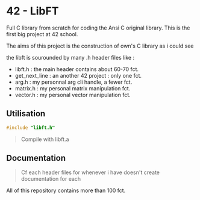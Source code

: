 # 42 - LibFT

Full C library from scratch for coding the Ansi C original library.
This is the first big project at 42 school.

The aims of this project is the construction of own's C library as i could see

the libft is sourounded by many .h header files like :

- libft.h : the main header contains about 60-70 fct.
- get_next_line : an another 42 project : only one fct.
- arg.h : my personnal arg cli handle, a fewer fct.
- matrix.h : my personal matrix manipulation fct.
- vector.h : my personal vector manipulation fct.

## Utilisation

```c
#include "libft.h"
```

> Compile with libft.a

## Documentation

> Cf each header files for whenever i have doesn't create documentation for each

All of this repository contains more than 100 fct.
